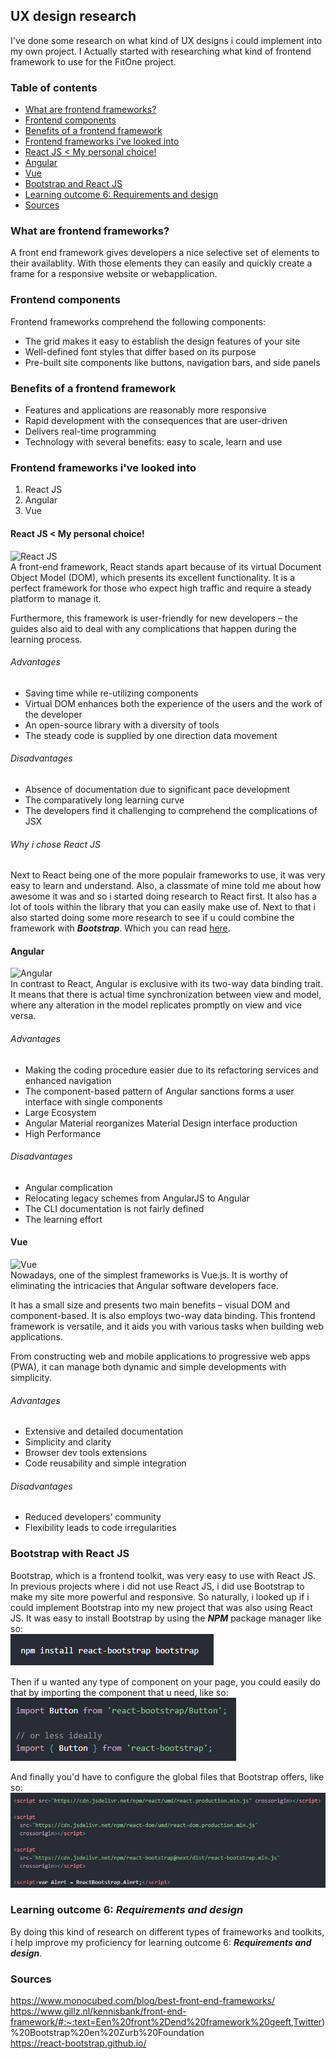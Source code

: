 ## UX design research
I've done some research on what kind of UX designs i could implement into my own project. I Actually started with researching what kind of frontend framework to use
for the FitOne project. 

### Table of contents
* [What are frontend frameworks?](#what-are-frontend-frameworks)
* [Frontend components](#frontend-components)
* [Benefits of a frontend framework](#benefits-of-a-frontend-framework)
* [Frontend frameworks i've looked into](#frontend-frameworks-ive-looked-into)
* [React JS < My personal choice!](#react-js--my-personal-choice)
* [Angular](#angular)
* [Vue](#vue)
* [Bootstrap and React JS](#bootstrap-with-react-js)
* [Learning outcome 6: Requirements and design](#learning-outcome-6-requirements-and-design)
* [Sources](#sources)

### What are frontend frameworks?
A front end framework gives developers a nice selective set of elements to their availablity. With those elements they can easily and quickly create a frame for a 
responsive website or webapplication.

### Frontend components
Frontend frameworks comprehend the following components:
* The grid makes it easy to establish the design features of your site
* Well-defined font styles that differ based on its purpose
* Pre-built site components like buttons, navigation bars, and side panels

### Benefits of a frontend framework
* Features and applications are reasonably more responsive
* Rapid development with the consequences that are user-driven
* Delivers real-time programming
* Technology with several benefits: easy to scale, learn and use

### Frontend frameworks i've looked into
1. React JS
2. Angular 
3. Vue

#### React JS < My personal choice!
![React JS](https://www.monocubed.com/wp-content/uploads/2022/02/reactjs-dev.png) \
A front-end framework, React stands apart because of its virtual Document Object Model (DOM), which presents its excellent functionality. 
It is a perfect framework for those who expect high traffic and require a steady platform to manage it.

Furthermore, this framework is user-friendly for new developers – the guides also aid to deal with any complications that happen during the learning process.

###### Advantages
* Saving time while re-utilizing components
* Virtual DOM enhances both the experience of the users and the work of the developer
* An open-source library with a diversity of tools
* The steady code is supplied by one direction data movement

###### Disadvantages
* Absence of documentation due to significant pace development
* The comparatively long learning curve
* The developers find it challenging to comprehend the complications of JSX

###### Why i chose React JS
Next to React being one of the more populair frameworks to use, it was very easy to learn and understand. Also, a classmate of mine told me about how awesome it was
and so i started doing research to React first. It also has a lot of tools within the library that you can easily make use of. Next to that i also started doing some
more research to see if u could combine the framework with ***Bootstrap***. Which you can read [here](#bootstrap-with-react-js).

#### Angular
![Angular](https://www.monocubed.com/wp-content/uploads/2021/02/angular.jpg) \
In contrast to React, Angular is exclusive with its two-way data binding trait. It means that there is actual time synchronization between view and model, 
where any alteration in the model replicates promptly on view and vice versa.

###### Advantages
* Making the coding procedure easier due to its refactoring services and enhanced navigation
* The component-based pattern of Angular sanctions forms a user interface with single components
* Large Ecosystem
* Angular Material reorganizes Material Design interface production
* High Performance

###### Disadvantages
* Angular complication
* Relocating legacy schemes from AngularJS to Angular
* The CLI documentation is not fairly defined
* The learning effort

#### Vue
![Vue](https://www.monocubed.com/wp-content/uploads/2020/10/mb-vue-js.jpg) \
Nowadays, one of the simplest frameworks is Vue.js. It is worthy of eliminating the intricacies that Angular software developers face.

It has a small size and presents two main benefits – visual DOM and component-based. It is also employs two-way data binding. This frontend framework is versatile, and it aids you with various tasks when building web applications.

From constructing web and mobile applications to progressive web apps (PWA), it can manage both dynamic and simple developments with simplicity.

###### Advantages
* Extensive and detailed documentation
* Simplicity and clarity
* Browser dev tools extensions
* Code reusability and simple integration

###### Disadvantages
* Reduced developers’ community
* Flexibility leads to code irregularities

### Bootstrap with React JS
Bootstrap, which is a frontend toolkit, was very easy to use with React JS. In previous projects where i did not use React JS, i did use Bootstrap to make my site more powerful and responsive. So naturally, i looked up if i could implement Bootstrap into my new project that was also using React JS. It was easy to install Bootstrap
by using the ***NPM*** package manager like so: \
![Bootstrap install](https://github.com/Brummer98/Portfolio_BramvHout/blob/ba6972f2ac7ce4d7c2823c4fda445c6ac06328d1/img/BT_1.png) 

Then if u wanted any type of component on your page, you could easily do that by importing the component that u need, like so:
![Bootstrap imports](https://github.com/Brummer98/Portfolio_BramvHout/blob/ba6972f2ac7ce4d7c2823c4fda445c6ac06328d1/img/BT_2.png) 

And finally you'd have to configure the global files that Bootstrap offers, like so:
![Global packages](https://github.com/Brummer98/Portfolio_BramvHout/blob/ba6972f2ac7ce4d7c2823c4fda445c6ac06328d1/img/BT_3.png)

### Learning outcome 6: ***Requirements and design***
By doing this kind of research on different types of frameworks and toolkits, i help improve my proficiency for learning outcome 6: ***Requirements and design***.

### Sources
https://www.monocubed.com/blog/best-front-end-frameworks/ \
https://www.gillz.nl/kennisbank/front-end-framework/#:~:text=Een%20front%2Dend%20framework%20geeft,Twitter)%20Bootstrap%20en%20Zurb%20Foundation \
https://react-bootstrap.github.io/
